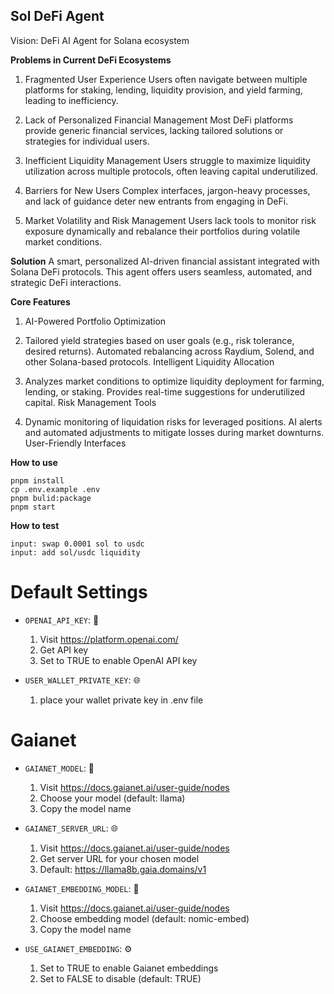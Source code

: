 ## Sol DeFi Agent

Vision: DeFi AI Agent for Solana ecosystem

**Problems in Current DeFi Ecosystems**
1. Fragmented User Experience
Users often navigate between multiple platforms for staking, lending, liquidity provision, and yield farming, leading to inefficiency.

2. Lack of Personalized Financial Management
Most DeFi platforms provide generic financial services, lacking tailored solutions or strategies for individual users.

3. Inefficient Liquidity Management
Users struggle to maximize liquidity utilization across multiple protocols, often leaving capital underutilized.

4. Barriers for New Users
Complex interfaces, jargon-heavy processes, and lack of guidance deter new entrants from engaging in DeFi.

5. Market Volatility and Risk Management
Users lack tools to monitor risk exposure dynamically and rebalance their portfolios during volatile market conditions.

**Solution**
A smart, personalized AI-driven financial assistant integrated with Solana DeFi protocols. This agent offers users seamless, automated, and strategic DeFi interactions.

**Core Features**
1. AI-Powered Portfolio Optimization

2. Tailored yield strategies based on user goals (e.g., risk tolerance, desired returns).
Automated rebalancing across Raydium, Solend, and other Solana-based protocols.
Intelligent Liquidity Allocation

3. Analyzes market conditions to optimize liquidity deployment for farming, lending, or staking.
Provides real-time suggestions for underutilized capital.
Risk Management Tools

4. Dynamic monitoring of liquidation risks for leveraged positions.
AI alerts and automated adjustments to mitigate losses during market downturns.
User-Friendly Interfaces

**How to use**
```
pnpm install
cp .env.example .env
pnpm bulid:package
pnpm start
```

**How to test**
```
input: swap 0.0001 sol to usdc
input: add sol/usdc liquidity
```

# Default Settings
- `OPENAI_API_KEY`: 🤖
  1. Visit https://platform.openai.com/
  2. Get API key
  3. Set to TRUE to enable OpenAI API key

- `USER_WALLET_PRIVATE_KEY`: 🌐
  1. place your wallet private key in .env file


# Gaianet
- `GAIANET_MODEL`: 🤖

  1. Visit https://docs.gaianet.ai/user-guide/nodes
  2. Choose your model (default: llama)
  3. Copy the model name

- `GAIANET_SERVER_URL`: 🌐

  1. Visit https://docs.gaianet.ai/user-guide/nodes
  2. Get server URL for your chosen model
  3. Default: https://llama8b.gaia.domains/v1

- `GAIANET_EMBEDDING_MODEL`: 🧬

  1. Visit https://docs.gaianet.ai/user-guide/nodes
  2. Choose embedding model (default: nomic-embed)
  3. Copy the model name

- `USE_GAIANET_EMBEDDING`: ⚙️

  1. Set to TRUE to enable Gaianet embeddings
  2. Set to FALSE to disable (default: TRUE)
